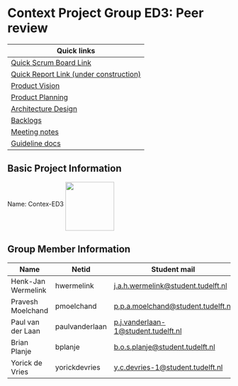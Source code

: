 # Context Project Group ED3: Peer review #

| Quick links                                                                                                                                                            |
|------------------------------------------------------------------------------------------------------------------------------------------------------------------------|
| [Quick Scrum Board Link](https://gitlab.ewi.tudelft.nl/TI2806/2017-2018/ED/ed3/ed3/boards)                                                                             |
| [Quick Report Link (under construction)](https://www.google.nl/search?q=peer&source=lnms&tbm=isch&sa=X&ved=0ahUKEwj0trz0luTaAhWRy6QKHcnEDQQQ_AUICigB&biw=1920&bih=974) |
| [Product Vision](https://www.overleaf.com/15912852pwhkvtzxbyyx#/60665355/)                                                                                             |
| [Product Planning](https://www.overleaf.com/15914315rjccsrysjscw#/60672325/)                                                                                           |
| [Architecture Design](https://drive.google.com/open?id=1h1dirajEcvkcRcdFhfo3CgOzBTrAspKalOY-8s0Ieu0)                                                                   |
| [Backlogs](https://drive.google.com/drive/folders/1kS_IHHDY4CqKE_MdchDL0R154ksvGw92?usp=sharing)                                                                       |
| [Meeting notes](https://drive.google.com/drive/folders/18Ue9durm2Rlb11G2k1Eguk-3tjCSaxhM?usp=sharing)                                                                  |
| [Guideline docs](https://drive.google.com/drive/folders/18bxNphp1rjMX1WRGwLL45RZbZiS-jO3W?usp=sharing)                                                                 |


## Basic Project Information ##


<p>Name:  Contex-ED3  <img height=110px align="middle" src="https://lolika.be/files/8229/webshopartikelen/1141815/peer.png"></p>

## Group Member Information ##
| Name               | Netid          | Student mail                        |
|--------------------|----------------|-------------------------------------|
| Henk-Jan Wermelink | hwermelink     | j.a.h.wermelink@student.tudelft.nl  |
| Pravesh Moelchand  | pmoelchand     | p.p.a.moelchand@student.tudelft.nl  |
| Paul van der Laan  | paulvanderlaan | p.j.vanderlaan-1@student.tudelft.nl |
| Brian Planje       | bplanje        | b.o.s.planje@student.tudelft.nl     |
| Yorick de Vries    | yorickdevries  | y.c.devries-1@student.tudelft.nl    |

